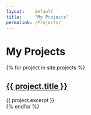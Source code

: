 ```yaml
---
layout:    default
title:     "My Projects"
permalink: /Projects/
---
```


<h1>My Projects</h1>

{% for project in site.projects %}
  <article>
    <h2><a href="{{ project.url }}">{{ project.title }}</a></h2>
    {{ project.excerpt }}
  </article>
{% endfor %}
